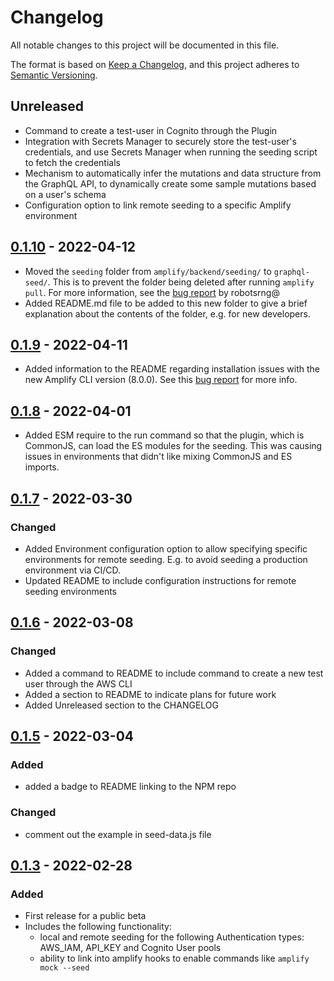 # Changelog

All notable changes to this project will be documented in this file.

The format is based on [Keep a Changelog](https://keepachangelog.com/en/1.0.0/),
and this project adheres to [Semantic Versioning](https://semver.org/spec/v2.0.0.html).

## Unreleased
- Command to create a test-user in Cognito through the Plugin
- Integration with Secrets Manager to securely store the test-user's credentials, and use Secrets Manager when running the seeding script to fetch the credentials
- Mechanism to automatically infer the mutations and data structure from the GraphQL API, to dynamically create some sample mutations based on a user's schema
- Configuration option to link remote seeding to a specific Amplify environment

## [0.1.10] - 2022-04-12
- Moved the `seeding` folder from `amplify/backend/seeding/` to `graphql-seed/`. This is to prevent the folder being deleted after running `amplify pull`. For more information, see the [bug report](https://github.com/awslabs/amplify-graphql-seed-plugin/issues/22) by robotsrng@
- Added README.md file to be added to this new folder to give a brief explanation about the contents of the folder, e.g. for new developers.

## [0.1.9] - 2022-04-11
- Added information to the README regarding installation issues with the new Amplify CLI version (8.0.0). See this [bug report](https://github.com/aws-amplify/amplify-cli/issues/10180) for more info.

## [0.1.8] - 2022-04-01
- Added ESM require to the run command so that the plugin, which is CommonJS, can load the ES modules for the seeding. This was causing issues in environments that didn't like mixing CommonJS and ES imports.

## [0.1.7] - 2022-03-30
### Changed
- Added Environment configuration option to allow specifying specific environments for remote seeding. E.g. to avoid seeding a production environment via CI/CD.
- Updated README to include configuration instructions for remote seeding environments

## [0.1.6] - 2022-03-08
### Changed
- Added a command to README to include command to create a new test user through the AWS CLI
- Added a section to README to indicate plans for future work
- Added Unreleased section to the CHANGELOG

## [0.1.5] - 2022-03-04

### Added
- added a badge to README linking to the NPM repo

### Changed
- comment out the example in seed-data.js file

## [0.1.3] - 2022-02-28

### Added

- First release for a public beta
- Includes the following functionality:
  - local and remote seeding for the following Authentication types: AWS_IAM, API_KEY and Cognito User pools
  - ability to link into amplify hooks to enable commands like `amplify mock --seed`

[0.1.10]: https://github.com/awslabs/amplify-graphql-seed-plugin/releases/tag/v0.1.10
[0.1.9]: https://github.com/awslabs/amplify-graphql-seed-plugin/releases/tag/v0.1.9
[0.1.8]: https://github.com/awslabs/amplify-graphql-seed-plugin/releases/tag/v0.1.8
[0.1.7]: https://github.com/awslabs/amplify-graphql-seed-plugin/releases/tag/v0.1.7
[0.1.6]: https://github.com/awslabs/amplify-graphql-seed-plugin/releases/tag/v0.1.6
[0.1.5]: https://github.com/awslabs/amplify-graphql-seed-plugin/releases/tag/v0.1.5
[0.1.4]: https://github.com/awslabs/amplify-graphql-seed-plugin/releases/tag/v0.1.4
[0.1.3]: https://github.com/awslabs/amplify-graphql-seed-plugin/releases/tag/v0.1.3
